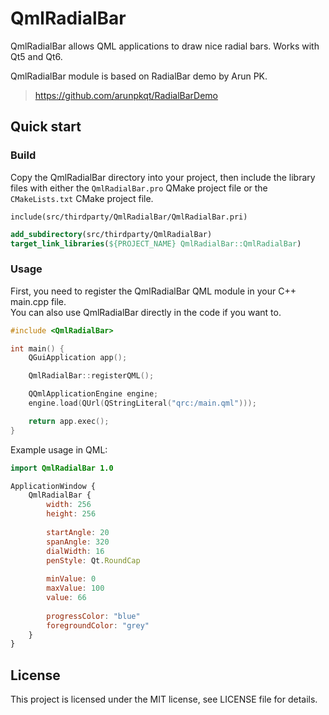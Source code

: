 # QmlRadialBar

QmlRadialBar allows QML applications to draw nice radial bars. Works with Qt5 and Qt6.

QmlRadialBar module is based on RadialBar demo by Arun PK.

> https://github.com/arunpkqt/RadialBarDemo  

## Quick start

### Build

Copy the QmlRadialBar directory into your project, then include the library files with
either the `QmlRadialBar.pro` QMake project file or the `CMakeLists.txt` CMake project file.

```qmake
include(src/thirdparty/QmlRadialBar/QmlRadialBar.pri)
```

```cmake
add_subdirectory(src/thirdparty/QmlRadialBar)
target_link_libraries(${PROJECT_NAME} QmlRadialBar::QmlRadialBar)
```

### Usage

First, you need to register the QmlRadialBar QML module in your C++ main.cpp file.  
You can also use QmlRadialBar directly in the code if you want to.  

```cpp
#include <QmlRadialBar>

int main() {
    QGuiApplication app();

    QmlRadialBar::registerQML();

    QQmlApplicationEngine engine;
    engine.load(QUrl(QStringLiteral("qrc:/main.qml")));

    return app.exec();
}
```

Example usage in QML:

```qml
import QmlRadialBar 1.0

ApplicationWindow {
    QmlRadialBar {
        width: 256
        height: 256
    
        startAngle: 20
        spanAngle: 320
        dialWidth: 16
        penStyle: Qt.RoundCap
    
        minValue: 0
        maxValue: 100
        value: 66
    
        progressColor: "blue"
        foregroundColor: "grey"
    }
}
```

## License

This project is licensed under the MIT license, see LICENSE file for details.
